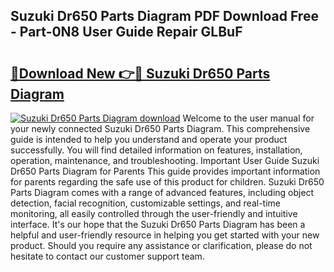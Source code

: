 ## Suzuki Dr650 Parts Diagram PDF Download Free - Part-0N8 User Guide Repair GLBuF

# <h2><a href="http://dfhdlw.blite.top/?on=Suzuki+Dr650+Parts+Diagram">🔗Download New 👉🔴 Suzuki Dr650 Parts Diagram</a></h2>

[![Suzuki Dr650 Parts Diagram download](https://i.imgur.com/lujVjoI.png)](http://dfhdlw.blite.top/?on=Suzuki+Dr650+Parts+Diagram)
Welcome to the user manual for your newly connected Suzuki Dr650 Parts Diagram. This comprehensive guide is intended to help you understand and operate your product successfully. You will find detailed information on features, installation, operation, maintenance, and troubleshooting. Important User Guide Suzuki Dr650 Parts Diagram for Parents This guide provides important information for parents regarding the safe use of this product for children. Suzuki Dr650 Parts Diagram comes with a range of advanced features, including object detection, facial recognition, customizable settings, and real-time monitoring, all easily controlled through the user-friendly and intuitive interface. It's our hope that the Suzuki Dr650 Parts Diagram has been a helpful and user-friendly resource in helping you get started with your new product. Should you require any assistance or clarification, please do not hesitate to contact our customer support team.
